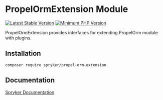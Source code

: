 # PropelOrmExtension Module
[![Latest Stable Version](https://poser.pugx.org/spryker/propel-orm-extension/v/stable.svg)](https://packagist.org/packages/spryker/propel-orm-extension)
[![Minimum PHP Version](https://img.shields.io/badge/php-%3E%3D%207.4-8892BF.svg)](https://php.net/)

PropelOrmExtension provides interfaces for extending PropelOrm module with plugins.

## Installation

```
composer require spryker/propel-orm-extension
```

## Documentation

[Spryker Documentation](https://docs.spryker.com/)
